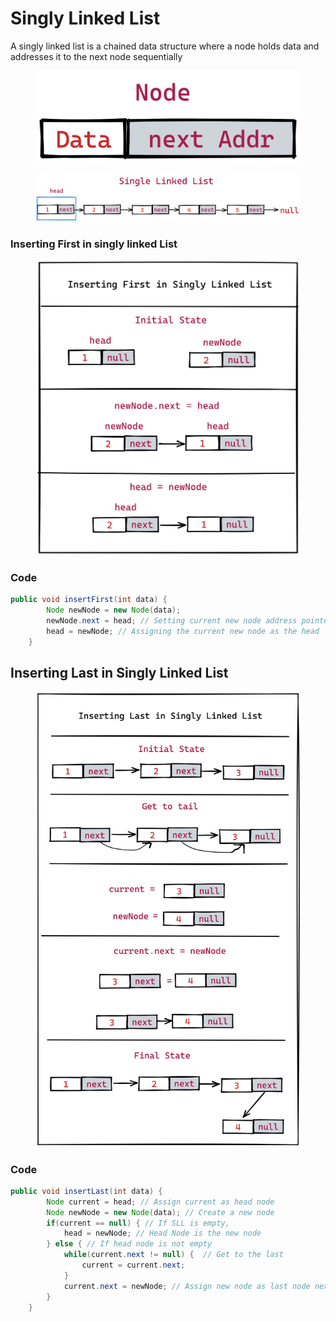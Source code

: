 # Singly Linked List

A singly linked list is a chained data structure where a node holds data and addresses it to the next node sequentially

<figure><img src="../../.gitbook/assets/image (32).png" alt=""><figcaption></figcaption></figure>

<figure><img src="../../.gitbook/assets/image (54).png" alt=""><figcaption></figcaption></figure>

### Inserting First in singly linked List

<figure><img src="../../.gitbook/assets/image (87).png" alt=""><figcaption></figcaption></figure>

### Code

```java
public void insertFirst(int data) {
        Node newNode = new Node(data);
        newNode.next = head; // Setting current new node address pointer next to previous head
        head = newNode; // Assigning the current new node as the head
    }
```

## Inserting Last in Singly Linked List

<figure><img src="../../.gitbook/assets/image (57).png" alt=""><figcaption></figcaption></figure>

### Code

```java
public void insertLast(int data) {
        Node current = head; // Assign current as head node
        Node newNode = new Node(data); // Create a new node
        if(current == null) { // If SLL is empty,
            head = newNode; // Head Node is the new node
        } else { // If head node is not empty
            while(current.next != null) {  // Get to the last
                current = current.next;
            }
            current.next = newNode; // Assign new node as last node next
        }
    }
```
